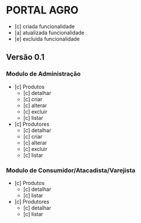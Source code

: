 # PORTAL AGRO
- [c] criada funcionalidade
- [a] atualizada funcionalidade
- [e] excluida funcionalidade

## Versão 0.1

### Modulo de Administração
- [c] Produtos
    - [c] detalhar
    - [c] criar
    - [c] alterar
    - [c] excluir
    - [c] listar
- [c] Produtores
    - [c] detalhar
    - [c] criar
    - [c] alterar
    - [c] excluir
    - [c] listar
    
### Modulo de Consumidor/Atacadista/Varejista

- [c] Produtos
    - [c] detalhar
    - [c] listar
- [c] Produtores
    - [c] detalhar
    - [c] listar